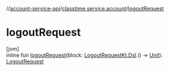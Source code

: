//[account-service-api](../../index.md)/[classtime.service.account](index.md)/[logoutRequest](logout-request.md)

# logoutRequest

[jvm]\
inline fun [logoutRequest](logout-request.md)(block: [LogoutRequestKt.Dsl](-logout-request-kt/-dsl/index.md).() -&gt; [Unit](https://kotlinlang.org/api/latest/jvm/stdlib/kotlin/-unit/index.html)): [LogoutRequest](-logout-request/index.md)
